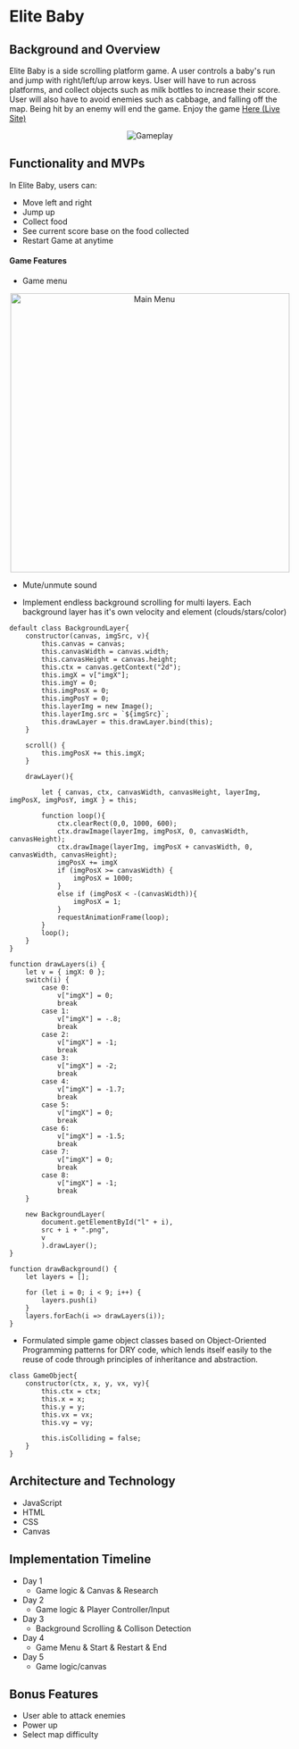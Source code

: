 # Elite Baby 

## Background and Overview
Elite Baby is a side scrolling platform game. A user controls a baby's run and jump with right/left/up arrow keys. User will have to run across platforms, and collect objects such as milk bottles to increase their score. User will also have to avoid enemies such as cabbage, and falling off the map. Being hit by an enemy will end the game. Enjoy the game <a href="http://jianjiang.me/EliteBaby/">Here (Live  Site)</a>

<p align=center>
<img src="src/images/elitebaby1.gif" alt="Gameplay">
</p>

## Functionality and MVPs 

In Elite Baby, users can:
  - Move left and right
  - Jump up 
  - Collect food
  - See current score base on the food collected
  - Restart Game at anytime

#### Game Features

- Game menu 
<p align=center>
<img src="https://user-images.githubusercontent.com/50147749/78211520-32c82b80-747b-11ea-9d7e-ff9e635e7cd6.png" width=500 alt="Main Menu">
</p>

- Mute/unmute sound

- Implement endless background scrolling for multi layers. Each background layer has it's own velocity and element (clouds/stars/color)

```
default class BackgroundLayer{  
    constructor(canvas, imgSrc, v){
        this.canvas = canvas;
        this.canvasWidth = canvas.width;
        this.canvasHeight = canvas.height;
        this.ctx = canvas.getContext("2d");
        this.imgX = v["imgX"];
        this.imgY = 0;
        this.imgPosX = 0;
        this.imgPosY = 0;
        this.layerImg = new Image();
        this.layerImg.src = `${imgSrc}`;
        this.drawLayer = this.drawLayer.bind(this);
    }

    scroll() {
        this.imgPosX += this.imgX;
    }

    drawLayer(){

        let { canvas, ctx, canvasWidth, canvasHeight, layerImg, imgPosX, imgPosY, imgX } = this;

        function loop(){
            ctx.clearRect(0,0, 1000, 600);
            ctx.drawImage(layerImg, imgPosX, 0, canvasWidth, canvasHeight);
            ctx.drawImage(layerImg, imgPosX + canvasWidth, 0, canvasWidth, canvasHeight);
            imgPosX += imgX
            if (imgPosX >= canvasWidth) {
                imgPosX = 1000;
            } 
            else if (imgPosX < -(canvasWidth)){
                imgPosX = 1;
            }
            requestAnimationFrame(loop);
        }
        loop();
    }
}
```

```
function drawLayers(i) {
    let v = { imgX: 0 };
    switch(i) {
        case 0:
            v["imgX"] = 0;
            break
        case 1:
            v["imgX"] = -.8;
            break
        case 2:
            v["imgX"] = -1;
            break
        case 3:
            v["imgX"] = -2;
            break    
        case 4:
            v["imgX"] = -1.7;
            break
        case 5:
            v["imgX"] = 0;
            break
        case 6:
            v["imgX"] = -1.5;
            break
        case 7:
            v["imgX"] = 0;
            break 
        case 8:
            v["imgX"] = -1;
            break               
    }

    new BackgroundLayer(
        document.getElementById("l" + i),
        src + i + ".png",
        v
        ).drawLayer();
}

function drawBackground() {
    let layers = [];

    for (let i = 0; i < 9; i++) {
        layers.push(i)
    }
    layers.forEach(i => drawLayers(i));
}
```
- Formulated simple game object classes based on Object-Oriented Programming patterns for DRY code, which lends itself easily to the reuse of code through principles of inheritance and abstraction.   

```
class GameObject{
    constructor(ctx, x, y, vx, vy){
        this.ctx = ctx;
        this.x = x;
        this.y = y;
        this.vx = vx;
        this.vy = vy;

        this.isColliding = false;
    }
}
```

## Architecture and Technology
- JavaScript
- HTML
- CSS
- Canvas

## Implementation Timeline 

- Day 1
    - Game logic & Canvas & Research
- Day 2
    - Game logic & Player Controller/Input
- Day 3
    - Background Scrolling & Collison Detection
- Day 4
    - Game Menu & Start & Restart & End
- Day 5
    - Game logic/canvas

## Bonus Features

- User able to attack enemies
- Power up
- Select map difficulty

